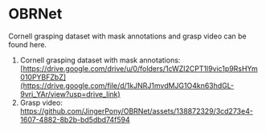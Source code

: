 # OBRNet
Cornell grasping dataset with mask annotations and grasp video can be found here.
1. Cornell grasping dataset with mask annotations:
   [https://drive.google.com/drive/u/0/folders/1cWZI2CPT1l9vic1p9RsHYm010PYBFZbZ](https://drive.google.com/file/d/1kJNRJ1mvdMJG1O4kn63hdGL-9vri_YAr/view?usp=drive_link)
3. Grasp video:
   https://github.com/JingerPony/OBRNet/assets/138872329/3cd273e4-1607-4882-8b2b-bd5dbd74f594

